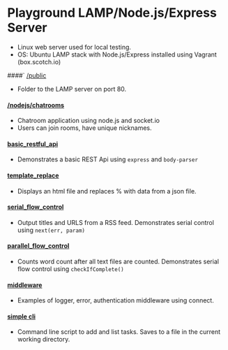 Playground LAMP/Node.js/Express Server
=================
* Linux web server used for local testing.
* OS: Ubuntu LAMP stack with Node.js/Express installed using Vagrant (box.scotch.io)


####` [/public](/public/)
* Folder to the LAMP server on port 80.

#### [/nodejs/chatrooms](/nodejs/chatrooms/)
* Chatroom application using node.js and socket.io
* Users can join rooms, have unique nicknames.

#### [basic_restful_api](/nodejs/examples/restful_api)
* Demonstrates a basic REST Api using ```express``` and ```body-parser```

#### [template_replace](/nodejs/examples/template_replace/)
* Displays an html file and replaces % with data from a json file.

#### [serial_flow_control](/nodejs/examples/serial_flow_control)
* Output titles and URLS from a RSS feed. Demonstrates serial control using ```next(err, param)```

#### [parallel_flow_control](/nodejs/examples/parallel_flow_control)
* Counts word count after all text files are counted. Demonstrates serial flow control using ```checkIfComplete()```

#### [middleware](/nodejs/examples/middleware)
* Examples of logger, error, authentication middleware using connect.

#### [simple cli](/nodejs/examples/storage/cli_tasks.js)
* Command line script to add and list tasks. Saves to a file in the current working directory.
